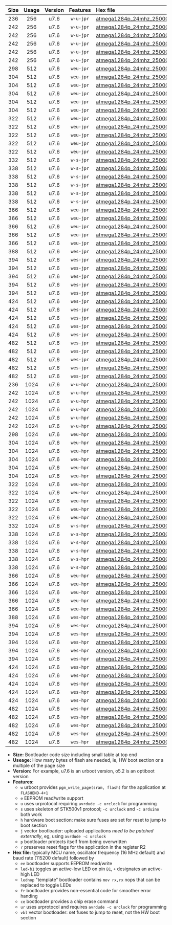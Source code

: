 |Size|Usage|Version|Features|Hex file|
|:-:|:-:|:-:|:-:|:--|
|236|256|u7.6|`w-u-jpr`|[atmega1284p_24mhz_250000bps_ur_vbl.hex](https://raw.githubusercontent.com/stefanrueger/urboot/main//atmega1284p_24mhz_250000bps_ur_vbl.hex)|
|242|256|u7.6|`w-u-jpr`|[atmega1284p_24mhz_250000bps_led+b5_ur_vbl.hex](https://raw.githubusercontent.com/stefanrueger/urboot/main//atmega1284p_24mhz_250000bps_led+b5_ur_vbl.hex)|
|242|256|u7.6|`w-u-jpr`|[atmega1284p_24mhz_250000bps_led+b7_ur_vbl.hex](https://raw.githubusercontent.com/stefanrueger/urboot/main//atmega1284p_24mhz_250000bps_led+b7_ur_vbl.hex)|
|242|256|u7.6|`w-u-jpr`|[atmega1284p_24mhz_250000bps_led+c7_ur_vbl.hex](https://raw.githubusercontent.com/stefanrueger/urboot/main//atmega1284p_24mhz_250000bps_led+c7_ur_vbl.hex)|
|242|256|u7.6|`w-u-jpr`|[atmega1284p_24mhz_250000bps_led+d7_ur_vbl.hex](https://raw.githubusercontent.com/stefanrueger/urboot/main//atmega1284p_24mhz_250000bps_led+d7_ur_vbl.hex)|
|242|256|u7.6|`w-u-jpr`|[atmega1284p_24mhz_250000bps_lednop_ur_vbl.hex](https://raw.githubusercontent.com/stefanrueger/urboot/main//atmega1284p_24mhz_250000bps_lednop_ur_vbl.hex)|
|298|512|u7.6|`weu-jpr`|[atmega1284p_24mhz_250000bps_ee_ur_vbl.hex](https://raw.githubusercontent.com/stefanrueger/urboot/main//atmega1284p_24mhz_250000bps_ee_ur_vbl.hex)|
|304|512|u7.6|`weu-jpr`|[atmega1284p_24mhz_250000bps_ee_led+b5_ur_vbl.hex](https://raw.githubusercontent.com/stefanrueger/urboot/main//atmega1284p_24mhz_250000bps_ee_led+b5_ur_vbl.hex)|
|304|512|u7.6|`weu-jpr`|[atmega1284p_24mhz_250000bps_ee_led+b7_ur_vbl.hex](https://raw.githubusercontent.com/stefanrueger/urboot/main//atmega1284p_24mhz_250000bps_ee_led+b7_ur_vbl.hex)|
|304|512|u7.6|`weu-jpr`|[atmega1284p_24mhz_250000bps_ee_led+c7_ur_vbl.hex](https://raw.githubusercontent.com/stefanrueger/urboot/main//atmega1284p_24mhz_250000bps_ee_led+c7_ur_vbl.hex)|
|304|512|u7.6|`weu-jpr`|[atmega1284p_24mhz_250000bps_ee_led+d7_ur_vbl.hex](https://raw.githubusercontent.com/stefanrueger/urboot/main//atmega1284p_24mhz_250000bps_ee_led+d7_ur_vbl.hex)|
|304|512|u7.6|`weu-jpr`|[atmega1284p_24mhz_250000bps_ee_lednop_ur_vbl.hex](https://raw.githubusercontent.com/stefanrueger/urboot/main//atmega1284p_24mhz_250000bps_ee_lednop_ur_vbl.hex)|
|322|512|u7.6|`weu-jpr`|[atmega1284p_24mhz_250000bps_ee_led+b5_fr_ur_vbl.hex](https://raw.githubusercontent.com/stefanrueger/urboot/main//atmega1284p_24mhz_250000bps_ee_led+b5_fr_ur_vbl.hex)|
|322|512|u7.6|`weu-jpr`|[atmega1284p_24mhz_250000bps_ee_led+b7_fr_ur_vbl.hex](https://raw.githubusercontent.com/stefanrueger/urboot/main//atmega1284p_24mhz_250000bps_ee_led+b7_fr_ur_vbl.hex)|
|322|512|u7.6|`weu-jpr`|[atmega1284p_24mhz_250000bps_ee_led+c7_fr_ur_vbl.hex](https://raw.githubusercontent.com/stefanrueger/urboot/main//atmega1284p_24mhz_250000bps_ee_led+c7_fr_ur_vbl.hex)|
|322|512|u7.6|`weu-jpr`|[atmega1284p_24mhz_250000bps_ee_led+d7_fr_ur_vbl.hex](https://raw.githubusercontent.com/stefanrueger/urboot/main//atmega1284p_24mhz_250000bps_ee_led+d7_fr_ur_vbl.hex)|
|322|512|u7.6|`weu-jpr`|[atmega1284p_24mhz_250000bps_ee_lednop_fr_ur_vbl.hex](https://raw.githubusercontent.com/stefanrueger/urboot/main//atmega1284p_24mhz_250000bps_ee_lednop_fr_ur_vbl.hex)|
|332|512|u7.6|`w-s-jpr`|[atmega1284p_24mhz_250000bps_vbl.hex](https://raw.githubusercontent.com/stefanrueger/urboot/main//atmega1284p_24mhz_250000bps_vbl.hex)|
|338|512|u7.6|`w-s-jpr`|[atmega1284p_24mhz_250000bps_led+b5_vbl.hex](https://raw.githubusercontent.com/stefanrueger/urboot/main//atmega1284p_24mhz_250000bps_led+b5_vbl.hex)|
|338|512|u7.6|`w-s-jpr`|[atmega1284p_24mhz_250000bps_led+b7_vbl.hex](https://raw.githubusercontent.com/stefanrueger/urboot/main//atmega1284p_24mhz_250000bps_led+b7_vbl.hex)|
|338|512|u7.6|`w-s-jpr`|[atmega1284p_24mhz_250000bps_led+c7_vbl.hex](https://raw.githubusercontent.com/stefanrueger/urboot/main//atmega1284p_24mhz_250000bps_led+c7_vbl.hex)|
|338|512|u7.6|`w-s-jpr`|[atmega1284p_24mhz_250000bps_led+d7_vbl.hex](https://raw.githubusercontent.com/stefanrueger/urboot/main//atmega1284p_24mhz_250000bps_led+d7_vbl.hex)|
|338|512|u7.6|`w-s-jpr`|[atmega1284p_24mhz_250000bps_lednop_vbl.hex](https://raw.githubusercontent.com/stefanrueger/urboot/main//atmega1284p_24mhz_250000bps_lednop_vbl.hex)|
|366|512|u7.6|`weu-jpr`|[atmega1284p_24mhz_250000bps_ee_led+b5_fr_ce_ur_vbl.hex](https://raw.githubusercontent.com/stefanrueger/urboot/main//atmega1284p_24mhz_250000bps_ee_led+b5_fr_ce_ur_vbl.hex)|
|366|512|u7.6|`weu-jpr`|[atmega1284p_24mhz_250000bps_ee_led+b7_fr_ce_ur_vbl.hex](https://raw.githubusercontent.com/stefanrueger/urboot/main//atmega1284p_24mhz_250000bps_ee_led+b7_fr_ce_ur_vbl.hex)|
|366|512|u7.6|`weu-jpr`|[atmega1284p_24mhz_250000bps_ee_led+c7_fr_ce_ur_vbl.hex](https://raw.githubusercontent.com/stefanrueger/urboot/main//atmega1284p_24mhz_250000bps_ee_led+c7_fr_ce_ur_vbl.hex)|
|366|512|u7.6|`weu-jpr`|[atmega1284p_24mhz_250000bps_ee_led+d7_fr_ce_ur_vbl.hex](https://raw.githubusercontent.com/stefanrueger/urboot/main//atmega1284p_24mhz_250000bps_ee_led+d7_fr_ce_ur_vbl.hex)|
|366|512|u7.6|`weu-jpr`|[atmega1284p_24mhz_250000bps_ee_lednop_fr_ce_ur_vbl.hex](https://raw.githubusercontent.com/stefanrueger/urboot/main//atmega1284p_24mhz_250000bps_ee_lednop_fr_ce_ur_vbl.hex)|
|388|512|u7.6|`wes-jpr`|[atmega1284p_24mhz_250000bps_ee_vbl.hex](https://raw.githubusercontent.com/stefanrueger/urboot/main//atmega1284p_24mhz_250000bps_ee_vbl.hex)|
|394|512|u7.6|`wes-jpr`|[atmega1284p_24mhz_250000bps_ee_led+b5_vbl.hex](https://raw.githubusercontent.com/stefanrueger/urboot/main//atmega1284p_24mhz_250000bps_ee_led+b5_vbl.hex)|
|394|512|u7.6|`wes-jpr`|[atmega1284p_24mhz_250000bps_ee_led+b7_vbl.hex](https://raw.githubusercontent.com/stefanrueger/urboot/main//atmega1284p_24mhz_250000bps_ee_led+b7_vbl.hex)|
|394|512|u7.6|`wes-jpr`|[atmega1284p_24mhz_250000bps_ee_led+c7_vbl.hex](https://raw.githubusercontent.com/stefanrueger/urboot/main//atmega1284p_24mhz_250000bps_ee_led+c7_vbl.hex)|
|394|512|u7.6|`wes-jpr`|[atmega1284p_24mhz_250000bps_ee_led+d7_vbl.hex](https://raw.githubusercontent.com/stefanrueger/urboot/main//atmega1284p_24mhz_250000bps_ee_led+d7_vbl.hex)|
|394|512|u7.6|`wes-jpr`|[atmega1284p_24mhz_250000bps_ee_lednop_vbl.hex](https://raw.githubusercontent.com/stefanrueger/urboot/main//atmega1284p_24mhz_250000bps_ee_lednop_vbl.hex)|
|424|512|u7.6|`wes-jpr`|[atmega1284p_24mhz_250000bps_ee_led+b5_fr_vbl.hex](https://raw.githubusercontent.com/stefanrueger/urboot/main//atmega1284p_24mhz_250000bps_ee_led+b5_fr_vbl.hex)|
|424|512|u7.6|`wes-jpr`|[atmega1284p_24mhz_250000bps_ee_led+b7_fr_vbl.hex](https://raw.githubusercontent.com/stefanrueger/urboot/main//atmega1284p_24mhz_250000bps_ee_led+b7_fr_vbl.hex)|
|424|512|u7.6|`wes-jpr`|[atmega1284p_24mhz_250000bps_ee_led+c7_fr_vbl.hex](https://raw.githubusercontent.com/stefanrueger/urboot/main//atmega1284p_24mhz_250000bps_ee_led+c7_fr_vbl.hex)|
|424|512|u7.6|`wes-jpr`|[atmega1284p_24mhz_250000bps_ee_led+d7_fr_vbl.hex](https://raw.githubusercontent.com/stefanrueger/urboot/main//atmega1284p_24mhz_250000bps_ee_led+d7_fr_vbl.hex)|
|424|512|u7.6|`wes-jpr`|[atmega1284p_24mhz_250000bps_ee_lednop_fr_vbl.hex](https://raw.githubusercontent.com/stefanrueger/urboot/main//atmega1284p_24mhz_250000bps_ee_lednop_fr_vbl.hex)|
|482|512|u7.6|`wes-jpr`|[atmega1284p_24mhz_250000bps_ee_led+b5_fr_ce_vbl.hex](https://raw.githubusercontent.com/stefanrueger/urboot/main//atmega1284p_24mhz_250000bps_ee_led+b5_fr_ce_vbl.hex)|
|482|512|u7.6|`wes-jpr`|[atmega1284p_24mhz_250000bps_ee_led+b7_fr_ce_vbl.hex](https://raw.githubusercontent.com/stefanrueger/urboot/main//atmega1284p_24mhz_250000bps_ee_led+b7_fr_ce_vbl.hex)|
|482|512|u7.6|`wes-jpr`|[atmega1284p_24mhz_250000bps_ee_led+c7_fr_ce_vbl.hex](https://raw.githubusercontent.com/stefanrueger/urboot/main//atmega1284p_24mhz_250000bps_ee_led+c7_fr_ce_vbl.hex)|
|482|512|u7.6|`wes-jpr`|[atmega1284p_24mhz_250000bps_ee_led+d7_fr_ce_vbl.hex](https://raw.githubusercontent.com/stefanrueger/urboot/main//atmega1284p_24mhz_250000bps_ee_led+d7_fr_ce_vbl.hex)|
|482|512|u7.6|`wes-jpr`|[atmega1284p_24mhz_250000bps_ee_lednop_fr_ce_vbl.hex](https://raw.githubusercontent.com/stefanrueger/urboot/main//atmega1284p_24mhz_250000bps_ee_lednop_fr_ce_vbl.hex)|
|236|1024|u7.6|`w-u-hpr`|[atmega1284p_24mhz_250000bps_ur.hex](https://raw.githubusercontent.com/stefanrueger/urboot/main//atmega1284p_24mhz_250000bps_ur.hex)|
|242|1024|u7.6|`w-u-hpr`|[atmega1284p_24mhz_250000bps_led+b5_ur.hex](https://raw.githubusercontent.com/stefanrueger/urboot/main//atmega1284p_24mhz_250000bps_led+b5_ur.hex)|
|242|1024|u7.6|`w-u-hpr`|[atmega1284p_24mhz_250000bps_led+b7_ur.hex](https://raw.githubusercontent.com/stefanrueger/urboot/main//atmega1284p_24mhz_250000bps_led+b7_ur.hex)|
|242|1024|u7.6|`w-u-hpr`|[atmega1284p_24mhz_250000bps_led+c7_ur.hex](https://raw.githubusercontent.com/stefanrueger/urboot/main//atmega1284p_24mhz_250000bps_led+c7_ur.hex)|
|242|1024|u7.6|`w-u-hpr`|[atmega1284p_24mhz_250000bps_led+d7_ur.hex](https://raw.githubusercontent.com/stefanrueger/urboot/main//atmega1284p_24mhz_250000bps_led+d7_ur.hex)|
|242|1024|u7.6|`w-u-hpr`|[atmega1284p_24mhz_250000bps_lednop_ur.hex](https://raw.githubusercontent.com/stefanrueger/urboot/main//atmega1284p_24mhz_250000bps_lednop_ur.hex)|
|298|1024|u7.6|`weu-hpr`|[atmega1284p_24mhz_250000bps_ee_ur.hex](https://raw.githubusercontent.com/stefanrueger/urboot/main//atmega1284p_24mhz_250000bps_ee_ur.hex)|
|304|1024|u7.6|`weu-hpr`|[atmega1284p_24mhz_250000bps_ee_led+b5_ur.hex](https://raw.githubusercontent.com/stefanrueger/urboot/main//atmega1284p_24mhz_250000bps_ee_led+b5_ur.hex)|
|304|1024|u7.6|`weu-hpr`|[atmega1284p_24mhz_250000bps_ee_led+b7_ur.hex](https://raw.githubusercontent.com/stefanrueger/urboot/main//atmega1284p_24mhz_250000bps_ee_led+b7_ur.hex)|
|304|1024|u7.6|`weu-hpr`|[atmega1284p_24mhz_250000bps_ee_led+c7_ur.hex](https://raw.githubusercontent.com/stefanrueger/urboot/main//atmega1284p_24mhz_250000bps_ee_led+c7_ur.hex)|
|304|1024|u7.6|`weu-hpr`|[atmega1284p_24mhz_250000bps_ee_led+d7_ur.hex](https://raw.githubusercontent.com/stefanrueger/urboot/main//atmega1284p_24mhz_250000bps_ee_led+d7_ur.hex)|
|304|1024|u7.6|`weu-hpr`|[atmega1284p_24mhz_250000bps_ee_lednop_ur.hex](https://raw.githubusercontent.com/stefanrueger/urboot/main//atmega1284p_24mhz_250000bps_ee_lednop_ur.hex)|
|322|1024|u7.6|`weu-hpr`|[atmega1284p_24mhz_250000bps_ee_led+b5_fr_ur.hex](https://raw.githubusercontent.com/stefanrueger/urboot/main//atmega1284p_24mhz_250000bps_ee_led+b5_fr_ur.hex)|
|322|1024|u7.6|`weu-hpr`|[atmega1284p_24mhz_250000bps_ee_led+b7_fr_ur.hex](https://raw.githubusercontent.com/stefanrueger/urboot/main//atmega1284p_24mhz_250000bps_ee_led+b7_fr_ur.hex)|
|322|1024|u7.6|`weu-hpr`|[atmega1284p_24mhz_250000bps_ee_led+c7_fr_ur.hex](https://raw.githubusercontent.com/stefanrueger/urboot/main//atmega1284p_24mhz_250000bps_ee_led+c7_fr_ur.hex)|
|322|1024|u7.6|`weu-hpr`|[atmega1284p_24mhz_250000bps_ee_led+d7_fr_ur.hex](https://raw.githubusercontent.com/stefanrueger/urboot/main//atmega1284p_24mhz_250000bps_ee_led+d7_fr_ur.hex)|
|322|1024|u7.6|`weu-hpr`|[atmega1284p_24mhz_250000bps_ee_lednop_fr_ur.hex](https://raw.githubusercontent.com/stefanrueger/urboot/main//atmega1284p_24mhz_250000bps_ee_lednop_fr_ur.hex)|
|332|1024|u7.6|`w-s-hpr`|[atmega1284p_24mhz_250000bps.hex](https://raw.githubusercontent.com/stefanrueger/urboot/main//atmega1284p_24mhz_250000bps.hex)|
|338|1024|u7.6|`w-s-hpr`|[atmega1284p_24mhz_250000bps_led+b5.hex](https://raw.githubusercontent.com/stefanrueger/urboot/main//atmega1284p_24mhz_250000bps_led+b5.hex)|
|338|1024|u7.6|`w-s-hpr`|[atmega1284p_24mhz_250000bps_led+b7.hex](https://raw.githubusercontent.com/stefanrueger/urboot/main//atmega1284p_24mhz_250000bps_led+b7.hex)|
|338|1024|u7.6|`w-s-hpr`|[atmega1284p_24mhz_250000bps_led+c7.hex](https://raw.githubusercontent.com/stefanrueger/urboot/main//atmega1284p_24mhz_250000bps_led+c7.hex)|
|338|1024|u7.6|`w-s-hpr`|[atmega1284p_24mhz_250000bps_led+d7.hex](https://raw.githubusercontent.com/stefanrueger/urboot/main//atmega1284p_24mhz_250000bps_led+d7.hex)|
|338|1024|u7.6|`w-s-hpr`|[atmega1284p_24mhz_250000bps_lednop.hex](https://raw.githubusercontent.com/stefanrueger/urboot/main//atmega1284p_24mhz_250000bps_lednop.hex)|
|366|1024|u7.6|`weu-hpr`|[atmega1284p_24mhz_250000bps_ee_led+b5_fr_ce_ur.hex](https://raw.githubusercontent.com/stefanrueger/urboot/main//atmega1284p_24mhz_250000bps_ee_led+b5_fr_ce_ur.hex)|
|366|1024|u7.6|`weu-hpr`|[atmega1284p_24mhz_250000bps_ee_led+b7_fr_ce_ur.hex](https://raw.githubusercontent.com/stefanrueger/urboot/main//atmega1284p_24mhz_250000bps_ee_led+b7_fr_ce_ur.hex)|
|366|1024|u7.6|`weu-hpr`|[atmega1284p_24mhz_250000bps_ee_led+c7_fr_ce_ur.hex](https://raw.githubusercontent.com/stefanrueger/urboot/main//atmega1284p_24mhz_250000bps_ee_led+c7_fr_ce_ur.hex)|
|366|1024|u7.6|`weu-hpr`|[atmega1284p_24mhz_250000bps_ee_led+d7_fr_ce_ur.hex](https://raw.githubusercontent.com/stefanrueger/urboot/main//atmega1284p_24mhz_250000bps_ee_led+d7_fr_ce_ur.hex)|
|366|1024|u7.6|`weu-hpr`|[atmega1284p_24mhz_250000bps_ee_lednop_fr_ce_ur.hex](https://raw.githubusercontent.com/stefanrueger/urboot/main//atmega1284p_24mhz_250000bps_ee_lednop_fr_ce_ur.hex)|
|388|1024|u7.6|`wes-hpr`|[atmega1284p_24mhz_250000bps_ee.hex](https://raw.githubusercontent.com/stefanrueger/urboot/main//atmega1284p_24mhz_250000bps_ee.hex)|
|394|1024|u7.6|`wes-hpr`|[atmega1284p_24mhz_250000bps_ee_led+b5.hex](https://raw.githubusercontent.com/stefanrueger/urboot/main//atmega1284p_24mhz_250000bps_ee_led+b5.hex)|
|394|1024|u7.6|`wes-hpr`|[atmega1284p_24mhz_250000bps_ee_led+b7.hex](https://raw.githubusercontent.com/stefanrueger/urboot/main//atmega1284p_24mhz_250000bps_ee_led+b7.hex)|
|394|1024|u7.6|`wes-hpr`|[atmega1284p_24mhz_250000bps_ee_led+c7.hex](https://raw.githubusercontent.com/stefanrueger/urboot/main//atmega1284p_24mhz_250000bps_ee_led+c7.hex)|
|394|1024|u7.6|`wes-hpr`|[atmega1284p_24mhz_250000bps_ee_led+d7.hex](https://raw.githubusercontent.com/stefanrueger/urboot/main//atmega1284p_24mhz_250000bps_ee_led+d7.hex)|
|394|1024|u7.6|`wes-hpr`|[atmega1284p_24mhz_250000bps_ee_lednop.hex](https://raw.githubusercontent.com/stefanrueger/urboot/main//atmega1284p_24mhz_250000bps_ee_lednop.hex)|
|424|1024|u7.6|`wes-hpr`|[atmega1284p_24mhz_250000bps_ee_led+b5_fr.hex](https://raw.githubusercontent.com/stefanrueger/urboot/main//atmega1284p_24mhz_250000bps_ee_led+b5_fr.hex)|
|424|1024|u7.6|`wes-hpr`|[atmega1284p_24mhz_250000bps_ee_led+b7_fr.hex](https://raw.githubusercontent.com/stefanrueger/urboot/main//atmega1284p_24mhz_250000bps_ee_led+b7_fr.hex)|
|424|1024|u7.6|`wes-hpr`|[atmega1284p_24mhz_250000bps_ee_led+c7_fr.hex](https://raw.githubusercontent.com/stefanrueger/urboot/main//atmega1284p_24mhz_250000bps_ee_led+c7_fr.hex)|
|424|1024|u7.6|`wes-hpr`|[atmega1284p_24mhz_250000bps_ee_led+d7_fr.hex](https://raw.githubusercontent.com/stefanrueger/urboot/main//atmega1284p_24mhz_250000bps_ee_led+d7_fr.hex)|
|424|1024|u7.6|`wes-hpr`|[atmega1284p_24mhz_250000bps_ee_lednop_fr.hex](https://raw.githubusercontent.com/stefanrueger/urboot/main//atmega1284p_24mhz_250000bps_ee_lednop_fr.hex)|
|482|1024|u7.6|`wes-hpr`|[atmega1284p_24mhz_250000bps_ee_led+b5_fr_ce.hex](https://raw.githubusercontent.com/stefanrueger/urboot/main//atmega1284p_24mhz_250000bps_ee_led+b5_fr_ce.hex)|
|482|1024|u7.6|`wes-hpr`|[atmega1284p_24mhz_250000bps_ee_led+b7_fr_ce.hex](https://raw.githubusercontent.com/stefanrueger/urboot/main//atmega1284p_24mhz_250000bps_ee_led+b7_fr_ce.hex)|
|482|1024|u7.6|`wes-hpr`|[atmega1284p_24mhz_250000bps_ee_led+c7_fr_ce.hex](https://raw.githubusercontent.com/stefanrueger/urboot/main//atmega1284p_24mhz_250000bps_ee_led+c7_fr_ce.hex)|
|482|1024|u7.6|`wes-hpr`|[atmega1284p_24mhz_250000bps_ee_led+d7_fr_ce.hex](https://raw.githubusercontent.com/stefanrueger/urboot/main//atmega1284p_24mhz_250000bps_ee_led+d7_fr_ce.hex)|
|482|1024|u7.6|`wes-hpr`|[atmega1284p_24mhz_250000bps_ee_lednop_fr_ce.hex](https://raw.githubusercontent.com/stefanrueger/urboot/main//atmega1284p_24mhz_250000bps_ee_lednop_fr_ce.hex)|

- **Size:** Bootloader code size including small table at top end
- **Useage:** How many bytes of flash are needed, ie, HW boot section or a multiple of the page size
- **Version:** For example, u7.6 is an urboot version, o5.2 is an optiboot version
- **Features:**
  + `w` urboot provides `pgm_write_page(sram, flash)` for the application at `FLASHEND-4+1`
  + `e` EEPROM read/write support
  + `u` uses urprotocol requiring `avrdude -c urclock` for programming
  + `s` uses skeleton of STK500v1 protocol; `-c urclock` and `-c arduino` both work
  + `h` hardware boot section: make sure fuses are set for reset to jump to boot section
  + `j` vector bootloader: uploaded applications *need to be patched externally*, eg, using `avrdude -c urclock`
  + `p` bootloader protects itself from being overwritten
  + `r` preserves reset flags for the application in the register R2
- **Hex file:** typically MCU name, oscillator frequency (16 MHz default) and baud rate (115200 default) followed by
  + `ee` bootloader supports EEPROM read/write
  + `led-b1` toggles an active-low LED on pin `B1`, `+` designates an active-high LED
  + `lednop` "template" bootloader contains `mov rx,rx` nops that can be replaced to toggle LEDs
  + `fr` bootloader provides non-essential code for smoother error handing
  + `ce` bootloader provides a chip erase command
  + `ur` uses urprotocol and requires `avrdude -c urclock` for programming
  + `vbl` vector bootloader: set fuses to jump to reset, not the HW boot section
